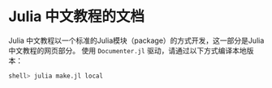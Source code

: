 # Julia 中文教程的文档

Julia 中文教程以一个标准的Julia模块（package）的方式开发，这一部分是Julia中文教程的网页部分。
使用 `Documenter.jl` 驱动，请通过以下方式编译本地版本：

```sh
shell> julia make.jl local
```
